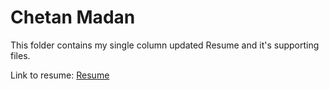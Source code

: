 # Chetan Madan 

This folder contains my single column updated Resume and it's supporting files. 

Link to resume: [Resume](https://github.com/ChetanMadan/Resume/blob/master/Single%20Column/Resume.pdf)